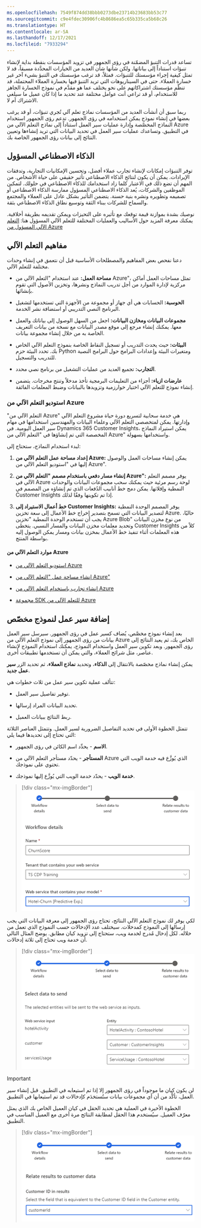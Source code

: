 ```yaml
---
ms.openlocfilehash: 7549f874dd38bbb0273dbe23714b23683bb53c77
ms.sourcegitcommit: c9e4fdec30906fc4b8686ea5c65b335ca5b68c26
ms.translationtype: HT
ms.contentlocale: ar-SA
ms.lasthandoff: 12/17/2021
ms.locfileid: "7933294"
---
```

تساعد قدرات التنبؤ المضمّنة في رؤى الجمهور في تزويد المؤسسات بنقطة بداية لإنشاء تنبؤات استناداً إلى بياناتها. ولكن شأنها شأن العديد من الخيارات المحدَّدة مسبقاً، قد لا تمثل كيفية إجراء مؤسستك للتنبؤات. فمثلاً، قد ترغب مؤسستك في التنبؤ بشيء آخر غير خسارة العملاء. حتى في السيناريوهات التي تريد التنبؤ فيها بخسارة العملاء المحتملة، قد تنظّم مؤسستك اشتراكاتهم على نحو يختلف عما هو مقدَّم في نموذج الخسارة الجاهز للاستخدام، أو قد تراعي أنت عوامل مختلفة عند تحديد ما إذا كان عميل ما سيلغي الاشتراك أم لا.

ربما سبق أن أنشأت العديد من المؤسسات نماذج تعلم آلي تُجري تنبؤات، أو قد يرغب بعضها في إنشاء نموذج يمكن استخدامه في رؤى الجمهور. تدعم رؤى الجمهور استخدام النماذج المخصَّصة وإدارة عمليات سير العمل استناداً إلى نماذج التعلم الآلي من Azure في التطبيق. وتساعدك عمليات سير العمل في تحديد البيانات التي تريد إنشاءها وتعيين النتائج إلى بيانات رؤى الجمهور الخاصة بك.

## <a name="responsible-ai"></a>الذكاء الاصطناعي المسؤول
توفر التنبؤات إمكانات لإنشاء تجارب عملاء أفضل، وتحسين الإمكانيات التجارية، وتدفقات الإيرادات.  يمكن أن يكون لنتائج الذكاء الاصطناعي تأثير حقيقي على حياة الأشخاص.  من المهم أن تضع ذلك في الاعتبار كلما زاد استخدامك للذكاء الاصطناعي في حلولك.  لتمكين الموظفين والشركات، يُعد الذكاء الاصطناعي المسؤول ممارسة الذكاء الاصطناعي أو تصميمه وتطويره ونشره بنية حسنة.  يتضمن التأثير بشكل عادل على العملاء والمجتمع والسماح للشركات ببناء الثقة وتوسيع نطاق الذكاء الاصطناعي بثقة.  

نوصيك بشدة بموازنة قيمة توقعك مع تأثيره على التحيزات ويمكن تقديمه بطريقة أخلاقية.  يمكنك معرفة المزيد حول الأساليب والعمليات المختلفة للتعلم الآلي المسؤول هنا: [التعلم الآلي المسؤول من Azure ](/dynamics365/customer-insights/audience-insights/custom-models/?azure-portal=true)

## <a name="machine-learning-concepts"></a>مفاهيم التعلم الآلي

دعنا نفحص بعض المفاهيم والمصطلحات الأساسية قبل أن نتعمق في إنشاء وحدات مختلفة للتعلم الآلي.
 
- **مساحة العمل:** عند استخدام "التعلم الآلي من Azure"، تمثل مساحات العمل أماكن مركزية لإدارة الموارد من أجل تدريب النماذج ونشرها، وتخزين الأصول التي تقوم بإنشائها.

- **الحوسبة:** الحسابات هي أي جهاز أو مجموعة من الأجهزة التي تستخدمها لتشغيل البرنامج النصي التدريبي أو استضافة نشر الخدمة. 

- **مجموعات البيانات ومخازن البيانات:** اجعل من السهل الوصول إلى بياناتك والعمل معها. يمكنك إنشاء مرجع إلى موقع مصدر البيانات مع نسخة من بيانات التعريف الخاصة به من خلال إنشاء مجموعة بيانات. 

- **البيئات:** حيث يحدث التدريب أو تسجيل النقاط الخاصة بنموذج التعلم الآلي الخاص بك. تحدد البيئة حزم Python ومتغيرات البيئة وإعدادات البرامج حول البرامج النصية للتدريب والتسجيل.

- **التجارب:** تجميع العديد من عمليات التشغيل من برنامج نصي محدد. 

- **عارضات ازياء:** أجزاء من التعليمات البرمجية تأخذ مدخلاً وتنتج مخرجات. يتضمن إنشاء نموذج للتعلم الآلي اختيار خوارزمية وتزويدها بالبيانات وضبط المعلمات الفائقة. 

### <a name="azure-machine-learning-studio"></a>استوديو التعلم الآلي من Azure

"التعلم الآلي من Azure" هي خدمة سحابية لتسريع دورة حياة مشروع التعلم الآلي وإدارتها. يمكن لمتخصصي التعلم الآلي وعلماء البيانات والمهندسين استخدامها في مهام سير العمل اليومية. في Dynamics 365 Customer Insights، يمكن استيراد النماذج المخصصة التي تم إنشاؤها في "التعلم الآلي من Azure" واستخدامها بسهولة. 

لبدء استخدام النماذج، ستحتاج إلى:
 
1.  **إعداد مساحة عمل التعلم الآلي من Azure:** يمكن إنشاء مساحات العمل والوصول إليها في "استوديو التعلم الآلي من Azure". 
 
1.  **إنشاء مسار دفعي باستخدام مصمم "التعلم الآلي من Azure":** يوفر مصمم التعلم الآلي في Azure لوحة رسم مرئية حيث يمكنك سحب مجموعات البيانات والوحدات النمطية وإفلاتها. يمكن دمج خط أنابيب الدُفعات الذي تم إنشاؤه من المصمم في Customer Insights إذا تم تكوينها وفقًا لذلك.

1.  **خط أعمال الاستيراد إلى Customer Insights:** يوفر المصمم الوحدة النمطية لتصدير البيانات التي تسمح بتصدير إخراج خط الأعمال إلى سعة تخزين Azure. حاليًا، يجب أن تستخدم الوحدة النمطية "تخزين Azure Blob" من نوع مخزن البيانات وتحديد معلمات مخزن البيانات والمسار النسبي. يتخطى Customer Insights كلاً من هذه المعلمات أثناء تنفيذ خط الأعمال بمخزن بيانات ومسار يمكن الوصول إليه بواسطة المنتج.

#### <a name="azure-machine-learning-resources"></a>موارد التعلم الآلي من Azure

- [استوديو التعلم الآلي من Azure](/azure/machine-learning/overview-what-is-machine-learning-studio/?azure-portal=true)

- [إنشاء مساحة عمل "التعلم الآلي من Azure"](/azure/machine-learning/concept-workspace?azure-portal=true#-create-a-workspace)

- [إنشاء تجارب باستخدام التعلم الآلي من Azure](/dynamics365/customer-insights/audience-insights/azure-machine-learning-experiments?azure-portal=true#set-up-azure-machine-learning-workspace)

- [مجموعة SDK للتعلم الآلي من Azure](/python/api/overview/azure/ml/?preserve-view=true&view=azure-ml-py/?azure-portal=true)

## <a name="add-a-workflow-for-a-custom-model"></a>إضافة سير عمل لنموذج مخصّص

بعد إنشاء نموذج مخصَّص، يُضاف كسير عمل في رؤى الجمهور. سيرسل سير العمل بيانات من رؤى الجمهور إلى نموذج التعلم الآلي من Azure الخاص بك، ثم يعيد النتائج إلى رؤى الجمهور. وبعد تكوين سير العمل واستخدام النموذج، يمكنك استخدام النموذج لإنشاء عناصر، مثل شرائح العملاء، والتي يمكن أن تستخدمها تطبيقات أخرى.

يمكن إنشاء نماذج مخصّصة بالانتقال إلى **الذكاء**، وتحديد **نماذج العملاء**، ثم تحديد الزر **سير عمل جديد**.

تتألف عملية تكوين سير عمل من ثلاث خطوات هي:

- توفير تفاصيل سير العمل.

- تحديد البيانات المراد إرسالها.

- ربط النتائج ببيانات العميل.

تتمثل الخطوة الأولى في تحديد التفاصيل الضرورية لسير العمل. وتتمثل العناصر الثلاثة التي تحتاج إلى تحديدها فيما يلي:

- **الاسم** - يحدِّد اسم الكائن في رؤى الجمهور.

- **المستأجر** - يحدّد مستأجر التعلم الآلي من Azure الذي يُوزَّع فيه خدمة الويب التي تحتوي على نموذجك.

- **خدمة الويب** - يحدّد خدمة الويب التي يُوزَّع إليها نموذجك.

> [!div class="mx-imgBorder"]
> [![تحدِّد في خطوة "تفاصيل سير العمل" الاسم والمستأجر وخدمة الويب.](../media/edp-07-01.png)](../media/edp-07-01.png#lightbox)

لكي يوفر لك نموذج التعلم الآلي النتائج، تحتاج رؤى الجمهور إلى معرفة البيانات التي يجب إرسالها إلى النموذج كمدخلات. سيختلف عدد الإدخالات حسب النموذج الذي تعمل من خلاله. لكل إدخال مُدرج لخدمة ويب، ستحتاج إلى تزويد كيان مطابق. يوضح المثال التالي أن خدمة ويب تحتاج إلى ثلاثة إدخالات.

> [!div class="mx-imgBorder"]
> [![تحدِّد في خطوة "تحديد البيانات المراد إرسالها" الكيانات المراد إرسالها إلى خدمة الويب بوصفها إدخالات.](../media/edp-07-02.png)](../media/edp-07-02.png#lightbox)

> [!IMPORTANT]
> لن يكون كيان ما موجوداً في رؤى الجمهور إلا إذا تم استيعابه في التطبيق. قبل إنشاء سير العمل، تأكَّد من أن أي مجموعات بيانات ستُستخدَم كإدخالات قد تم استيعابها في التطبيق.

الخطوة الأخيرة في العملية هي تحديد الحقل في كيان العميل الخاص بك الذي يمثل معرّف العميل. سيُستخدم هذا الحقل لمطابقة النتائج مرة أخرى مع العميل المناسب في التطبيق.

> [!div class="mx-imgBorder"]
> [![تحدِّد في خطوة "ربط النتائج ببيانات العميل" الحقل المراد استخدامه كمعرّف العميل في كيان العميل.](../media/edp-07-03.png)](../media/edp-07-03.png#lightbox)
